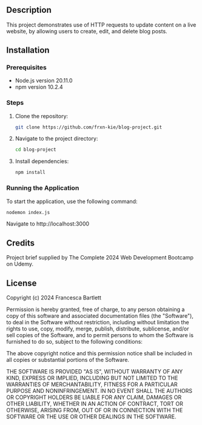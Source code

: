 # <Blog Project>

## Description

This project demonstrates use of HTTP requests to update content on a live website, by allowing users to create, edit, and delete blog posts.

## Installation

### Prerequisites

- Node.js version 20.11.0
- npm version 10.2.4

### Steps

1. Clone the repository:
    ```sh
    git clone https://github.com/frxn-kie/blog-project.git
    ```
2. Navigate to the project directory:
    ```sh
    cd blog-project
    ```
3. Install dependencies:
    ```sh
    npm install
    ```
### Running the Application 

To start the application, use the following command:
```sh
nodemon index.js
```
Navigate to http://localhost:3000

## Credits

Project brief supplied by The Complete 2024 Web Development Bootcamp on Udemy.

## License

Copyright (c) 2024 Francesca Bartlett

Permission is hereby granted, free of charge, to any person obtaining a copy
of this software and associated documentation files (the "Software"), to deal
in the Software without restriction, including without limitation the rights
to use, copy, modify, merge, publish, distribute, sublicense, and/or sell
copies of the Software, and to permit persons to whom the Software is
furnished to do so, subject to the following conditions:

The above copyright notice and this permission notice shall be included in all
copies or substantial portions of the Software.

THE SOFTWARE IS PROVIDED "AS IS", WITHOUT WARRANTY OF ANY KIND, EXPRESS OR
IMPLIED, INCLUDING BUT NOT LIMITED TO THE WARRANTIES OF MERCHANTABILITY,
FITNESS FOR A PARTICULAR PURPOSE AND NONINFRINGEMENT. IN NO EVENT SHALL THE
AUTHORS OR COPYRIGHT HOLDERS BE LIABLE FOR ANY CLAIM, DAMAGES OR OTHER
LIABILITY, WHETHER IN AN ACTION OF CONTRACT, TORT OR OTHERWISE, ARISING FROM,
OUT OF OR IN CONNECTION WITH THE SOFTWARE OR THE USE OR OTHER DEALINGS IN THE
SOFTWARE.

